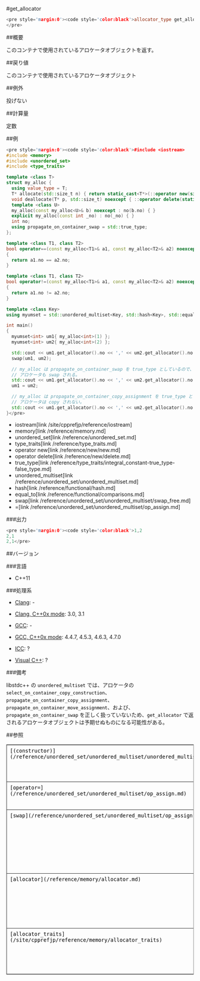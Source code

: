 #get_allocator
```cpp
<pre style='margin:0'><code style='color:black'>allocator_type get_allocator() const noexcept;
</pre>
```

##概要

このコンテナで使用されているアロケータオブジェクトを返す。


##戻り値

このコンテナで使用されているアロケータオブジェクト


##例外

投げない


##計算量

定数


##例

```cpp
<pre style='margin:0'><code style='color:black'>#include <iostream>
#include <memory>
#include <unordered_set>
#include <type_traits>

template <class T>
struct my_alloc {
  using value_type = T;
  T* allocate(std::size_t n) { return static_cast<T*>(::operator new(sizeof(T) * n)); }
  void deallocate(T* p, std::size_t) noexcept { ::operator delete(static_cast<void*>(p)); }
  template <class U>
  my_alloc(const my_alloc<U>& b) noexcept : no(b.no) { }
  explicit my_alloc(const int _no) : no(_no) { }
  int no;
  using propagate_on_container_swap = std::true_type;
};

template <class T1, class T2>
bool operator==(const my_alloc<T1>& a1, const my_alloc<T2>& a2) noexcept
{
  return a1.no == a2.no;
}

template <class T1, class T2>
bool operator!=(const my_alloc<T1>& a1, const my_alloc<T2>& a2) noexcept
{
  return a1.no != a2.no;
}

template <class Key>
using myumset = std::unordered_multiset<Key, std::hash<Key>, std::equal_to<Key>, my_alloc<Key>>;

int main()
{
  myumset<int> um1{ my_alloc<int>(1) };
  myumset<int> um2{ my_alloc<int>(2) };

  std::cout << um1.get_allocator().no << ',' << um2.get_allocator().no << std::endl;
  swap(um1, um2);

  // my_alloc は propagate_on_container_swap を true_type としているので、
  // アロケータも swap される。
  std::cout << um1.get_allocator().no << ',' << um2.get_allocator().no << std::endl;
  um1 = um2;

  // my_alloc は propagate_on_container_copy_assignment を true_type としていないので、
  // アロケータは copy されない。
  std::cout << um1.get_allocator().no << ',' << um2.get_allocator().no << std::endl;
}</pre>
```
* iostream[link /site/cpprefjp/reference/iostream]
* memory[link /reference/memory.md]
* unordered_set[link /reference/unordered_set.md]
* type_traits[link /reference/type_traits.md]
* operator new[link /reference/new/new.md]
* operator delete[link /reference/new/delete.md]
* true_type[link /reference/type_traits/integral_constant-true_type-false_type.md]
* unordered_multiset[link /reference/unordered_set/unordered_multiset.md]
* hash[link /reference/functional/hash.md]
* equal_to[link /reference/functional/comparisons.md]
* swap[link /reference/unordered_set/unordered_multiset/swap_free.md]
* =[link /reference/unordered_set/unordered_multiset/op_assign.md]

###出力

```cpp
<pre style='margin:0'><code style='color:black'>1,2
2,1
2,1</pre>
```

##バージョン


###言語

- C++11

###処理系

- [Clang](/implementation#clang.md): -

- [Clang, C++0x mode](/implementation#clang.md): 3.0, 3.1

- [GCC](/implementation#gcc.md): -

- [GCC, C++0x mode](/implementation#gcc.md): 4.4.7, 4.5.3, 4.6.3, 4.7.0

- [ICC](/implementation#icc.md): ?

- [Visual C++](/implementation#visual_cpp.md): ?

###備考

libstdc++ の <code style='color:black'>unordered_multiset</code> では、アロケータの <code style='color:black'>select_on_container_copy_construction</code>、<code style='color:black'>propagate_on_container_copy_assignment</code>、<code style='color:black'>propagate_on_container_move_assignment</code>、および、<code style='color:black'>propagate_on_container_swap</code> を正しく扱っていないため、<code style='color:black'>get_allocator</code> で返されるアロケータオブジェクトは予期せぬものになる可能性がある。


##参照

<table style='border-collapse:collapse;border-color:rgb(136,136,136);border-width:1px' cellspacing='0' bordercolor='#888' border='1'>
<tbody>
<tr style='height:17px'>
<td style='padding:1px 0.5em;vertical-align:baseline'><code style='color:black'>[(constructor)](/reference/unordered_set/unordered_multiset/unordered_multiset.md)</code></td>
<td style='padding:1px 0.5em;vertical-align:baseline'>コンストラクタ</td>
</tr>
<tr style='height:17px'>
<td style='padding:1px 0.5em;vertical-align:baseline'><code style='color:black'>[operator=](/reference/unordered_set/unordered_multiset/op_assign.md)</code></td>
<td style='padding:1px 0.5em;vertical-align:baseline'>代入演算子</td>
</tr>
<tr style='height:17px'>
<td style='padding:1px 0.5em;vertical-align:baseline'><code style='color:black'>[swap](/reference/unordered_set/unordered_multiset/op_assign.md)</code></td>
<td style='padding:1px 0.5em;vertical-align:baseline'>内容の交換（非メンバ関数）</td>
</tr>
<tr style='height:17px'>
<td style='padding:1px 0.5em;vertical-align:baseline'><code style='color:black'>[allocator](/reference/memory/allocator.md)</code></td>
<td style='padding:1px 0.5em;vertical-align:baseline'>デフォルトのアロケータ</td>
</tr>
<tr style='height:17px'>
<td style='padding:1px 0.5em;vertical-align:baseline'><code style='color:black'>[allocator_traits](/site/cpprefjp/reference/memory/allocator_traits)</code></td>
<td style='padding:1px 0.5em;vertical-align:baseline'>アロケータのトレイツ</td>
</tr>
</tbody>
</table>